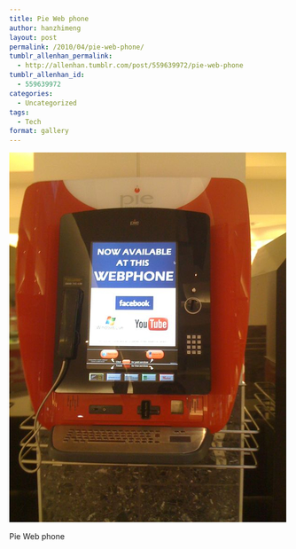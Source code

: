 ```yaml
---
title: Pie Web phone
author: hanzhimeng
layout: post
permalink: /2010/04/pie-web-phone/
tumblr_allenhan_permalink:
  - http://allenhan.tumblr.com/post/559639972/pie-web-phone
tumblr_allenhan_id:
  - 559639972
categories:
  - Uncategorized
tags:
  - Tech
format: gallery
---
```

[<img class="alignnone size-full wp-image-488" alt="tumblr_l1nzh15Mru1qzkacto1_" src="/images/uploads/2013/03/tumblr_l1nzh15Mru1qzkacto1_.jpg" width="500" height="667" />][1]

Pie Web phone

 [1]: /images/uploads/2013/03/tumblr_l1nzh15Mru1qzkacto1_.jpg
